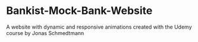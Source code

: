 # Bankist-Mock-Bank-Website
A website with dynamic and responsive animations created with the Udemy course by Jonas Schmedtmann
